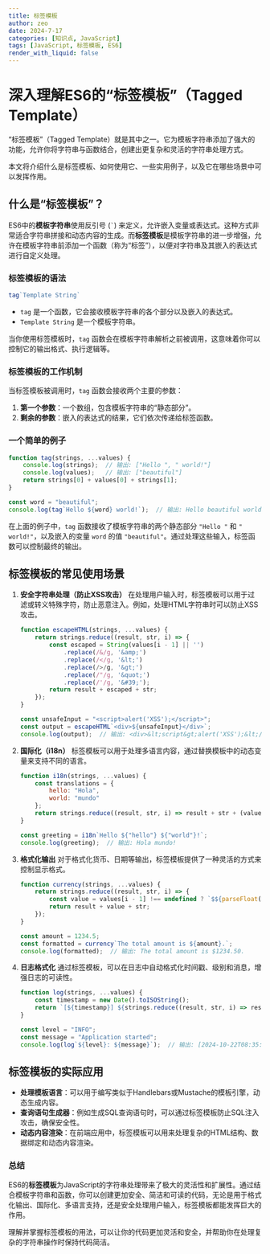 ```yaml
---
title: 标签模板
author: zeo
date: 2024-7-17
categories: [知识点, JavaScript]
tags: [JavaScript, 标签模板, ES6]
render_with_liquid: false
---
```


# 深入理解ES6的“标签模板”（Tagged Template）

“标签模板”（Tagged Template）就是其中之一。它为模板字符串添加了强大的功能，允许你将字符串与函数结合，创建出更复杂和灵活的字符串处理方式。

本文将介绍什么是标签模板、如何使用它、一些实用例子，以及它在哪些场景中可以发挥作用。

## 什么是“标签模板”？

ES6中的**模板字符串**使用反引号 (`` ` ``) 来定义，允许嵌入变量或表达式。这种方式非常适合字符串拼接和动态内容的生成。而**标签模板**是模板字符串的进一步增强，允许在模板字符串前添加一个函数（称为“标签”），以便对字符串及其嵌入的表达式进行自定义处理。

### 标签模板的语法

```javascript
tag`Template String`
```

- `tag` 是一个函数，它会接收模板字符串的各个部分以及嵌入的表达式。
- `Template String` 是一个模板字符串。

当你使用标签模板时，`tag` 函数会在模板字符串解析之前被调用，这意味着你可以控制它的输出格式、执行逻辑等。

### 标签模板的工作机制

当标签模板被调用时，`tag` 函数会接收两个主要的参数：
1. **第一个参数**：一个数组，包含模板字符串的“静态部分”。
2. **剩余的参数**：嵌入的表达式的结果，它们依次传递给标签函数。

### 一个简单的例子

```javascript
function tag(strings, ...values) {
    console.log(strings);  // 输出: ["Hello ", " world!"]
    console.log(values);   // 输出: ["beautiful"]
    return strings[0] + values[0] + strings[1];
}

const word = "beautiful";
console.log(tag`Hello ${word} world!`);  // 输出: Hello beautiful world!
```

在上面的例子中，`tag` 函数接收了模板字符串的两个静态部分 `"Hello "` 和 `" world!"`，以及嵌入的变量 `word` 的值 `"beautiful"`。通过处理这些输入，标签函数可以控制最终的输出。

## 标签模板的常见使用场景

1. **安全字符串处理（防止XSS攻击）**
   在处理用户输入时，标签模板可以用于过滤或转义特殊字符，防止恶意注入。例如，处理HTML字符串时可以防止XSS攻击。

   ```javascript
   function escapeHTML(strings, ...values) {
       return strings.reduce((result, str, i) => {
           const escaped = String(values[i - 1] || '')
               .replace(/&/g, '&amp;')
               .replace(/</g, '&lt;')
               .replace(/>/g, '&gt;')
               .replace(/"/g, '&quot;')
               .replace(/'/g, '&#39;');
           return result + escaped + str;
       });
   }

   const unsafeInput = "<script>alert('XSS');</script>";
   const output = escapeHTML`<div>${unsafeInput}</div>`;
   console.log(output);  // 输出: <div>&lt;script&gt;alert('XSS');&lt;/script&gt;</div>
   ```

2. **国际化（i18n）**
   标签模板可以用于处理多语言内容，通过替换模板中的动态变量来支持不同的语言。

   ```javascript
   function i18n(strings, ...values) {
       const translations = {
           hello: "Hola",
           world: "mundo"
       };
       return strings.reduce((result, str, i) => result + str + (values[i] ? translations[values[i]] : ""), "");
   }

   const greeting = i18n`Hello ${"hello"} ${"world"}!`;
   console.log(greeting);  // 输出: Hola mundo!
   ```

3. **格式化输出**
   对于格式化货币、日期等输出，标签模板提供了一种灵活的方式来控制显示格式。

   ```javascript
   function currency(strings, ...values) {
       return strings.reduce((result, str, i) => {
           const value = values[i - 1] !== undefined ? `$${parseFloat(values[i - 1]).toFixed(2)}` : "";
           return result + value + str;
       });
   }

   const amount = 1234.5;
   const formatted = currency`The total amount is ${amount}.`;
   console.log(formatted);  // 输出: The total amount is $1234.50.
   ```

4. **日志格式化**
   通过标签模板，可以在日志中自动格式化时间戳、级别和消息，增强日志的可读性。

   ```javascript
   function log(strings, ...values) {
       const timestamp = new Date().toISOString();
       return `[${timestamp}] ${strings.reduce((result, str, i) => result + str + (values[i - 1] || ""), "")}`;
   }

   const level = "INFO";
   const message = "Application started";
   console.log(log`${level}: ${message}`);  // 输出: [2024-10-22T08:35:12.345Z] INFO: Application started
   ```

## 标签模板的实际应用

- **处理模板语言**：可以用于编写类似于Handlebars或Mustache的模板引擎，动态生成内容。
- **查询语句生成器**：例如生成SQL查询语句时，可以通过标签模板防止SQL注入攻击，确保安全性。
- **动态内容渲染**：在前端应用中，标签模板可以用来处理复杂的HTML结构、数据绑定和动态内容渲染。
  
### 总结

ES6的**标签模板**为JavaScript的字符串处理带来了极大的灵活性和扩展性。通过结合模板字符串和函数，你可以创建更加安全、简洁和可读的代码，无论是用于格式化输出、国际化、多语言支持，还是安全处理用户输入，标签模板都能发挥巨大的作用。

理解并掌握标签模板的用法，可以让你的代码更加灵活和安全，并帮助你在处理复杂的字符串操作时保持代码简洁。